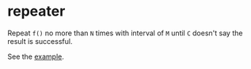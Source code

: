 # repeater

Repeat `f()` no more than `N` times with interval of `M` until `C` doesn't say the result is successful.

See the [example](example.go).
